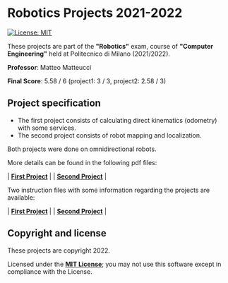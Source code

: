 # Robotics Projects 2021-2022

[![License: MIT][license-image]][license]

These projects are part of the **"Robotics"** exam, course of **"Computer Engineering"** held at Politecnico di Milano (2021/2022).

**Professor**: Matteo Matteucci

**Final Score**: 5.58 / 6 (project1: 3 / 3, project2: 2.58 / 3)

## Project specification

- The first project consists of calculating direct kinematics (odometry) with some services.
- The second project consists of robot mapping and localization.

Both projects were done on omnidirectional robots.

More details can be found in the following pdf files:

| **[First Project][specification1-link]**  |
| **[Second Project][specification2-link]** |

Two instruction files with some information regarding the projects are available: 


| **[First Project][instruction1-link]**  |
| **[Second Project][instruction2-link]** |

## Copyright and license

These projects are copyright 2022.

Licensed under the **[MIT License][license]**; you may not use this software except in compliance with the License.

[license]: https://github.com/christian-confalonieri/Robotics-Projects-ROS-2021-2022/blob/main/LICENSE
[license-image]: https://img.shields.io/badge/License-MIT-blue.svg
[specification1-link]: https://github.com/christian-confalonieri/Robotics-Projects-ROS-2021-2022/blob/main/specification/project1.pdf
[specification2-link]: https://github.com/christian-confalonieri/Robotics-Projects-ROS-2021-2022/blob/main/specification/project2.pdf
[instruction1-link]: https://github.com/christian-confalonieri/Robotics-Projects-ROS-2021-2022/blob/main/instruction/project1.pdf
[instruction2-link]: https://github.com/christian-confalonieri/Robotics-Projects-ROS-2021-2022/blob/main/instruction/project2.txt
